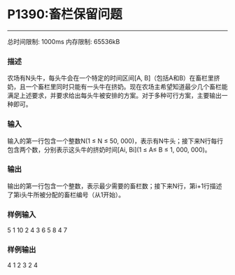 # P1390:畜栏保留问题
------

总时间限制: 1000ms 内存限制: 65536kB

### 描述

农场有N头牛，每头牛会在一个特定的时间区间[A, B]（包括A和B）在畜栏里挤奶，且一个畜栏里同时只能有一头牛在挤奶。现在农场主希望知道最少几个畜栏能满足上述要求，并要求给出每头牛被安排的方案。对于多种可行方案，主要输出一种即可。

### 输入

输入的第一行包含一个整数N(1 ≤ N ≤ 50, 000)，表示有N牛头；接下来N行每行包含两个数，分别表示这头牛的挤奶时间[Ai, Bi](1 ≤ A≤ B ≤ 1, 000, 000)。

### 输出

输出的第一行包含一个整数，表示最少需要的畜栏数；接下来N行，第i+1行描述了第i头牛所被分配的畜栏编号（从1开始）。

### 样例输入

5
1 10
2 4
3 6
5 8
4 7

### 样例输出

4
1
2
3
2
4